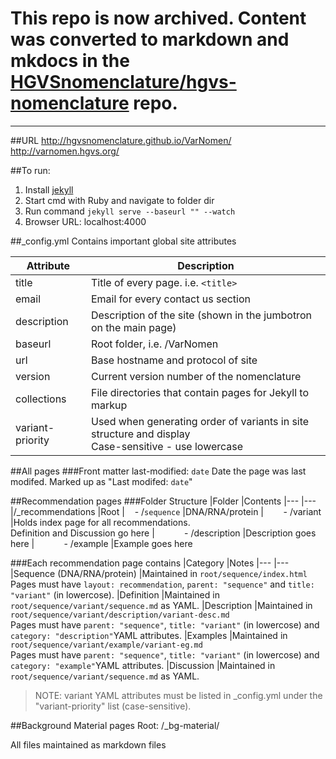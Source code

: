 # This repo is now archived. Content was converted to markdown and mkdocs in the [HGVSnomenclature/hgvs-nomenclature](https://github.com/HGVSnomenclature/hgvs-nomenclature) repo.

---

##URL
http://hgvsnomenclature.github.io/VarNomen/
http://varnomen.hgvs.org/

##To run:

1. Install [jekyll](http://jekyllrb.com/docs/installation/)
2. Start cmd with Ruby and navigate to folder dir
3. Run command `jekyll serve --baseurl "" --watch`
4. Browser URL: localhost:4000

##_config.yml
Contains important global site attributes

|Attribute          |Description
|---                |---
|title              |Title of every page. i.e. `<title>`
|email              |Email for every contact us section
|description        |Description of the site (shown in the jumbotron on the main page)
|baseurl            |Root folder, i.e. /VarNomen
|url                |Base hostname and protocol of site
|version            |Current version number of the nomenclature
|collections        |File directories that contain pages for Jekyll to markup
|variant-priority   |Used when generating order of variants in site structure and display <br> Case-sensitive - use lowercase

##All pages
###Front matter
last-modified: `date`
Date the page was last modifed. Marked up as "Last modifed: `date`"


##Recommendation pages
###Folder Structure
|Folder                                                                                 |Contents
|---                                                                                    |---
|/_recommendations                                                                      |Root
|&nbsp;&nbsp;&nbsp;&nbsp;- /`sequence`                                                  |DNA/RNA/protein
|&nbsp;&nbsp;&nbsp;&nbsp;&nbsp;&nbsp;&nbsp;&nbsp;- /variant                             |Holds index page for all recommendations. <br> Definition and Discussion go here
|&nbsp;&nbsp;&nbsp;&nbsp;&nbsp;&nbsp;&nbsp;&nbsp;&nbsp;&nbsp;&nbsp;&nbsp;- /description |Description goes here
|&nbsp;&nbsp;&nbsp;&nbsp;&nbsp;&nbsp;&nbsp;&nbsp;&nbsp;&nbsp;&nbsp;&nbsp;- /example     |Example goes here

###Each recommendation page contains
|Category                   |Notes
|---                        |---
|Sequence (DNA/RNA/protein) |Maintained in `root/sequence/index.html` <br> Pages must have `layout: recommendation`, `parent: "sequence"` and `title: "variant"` (in lowercose).
|Definition                 |Maintained in `root/sequence/variant/sequence.md` as YAML.
|Description                |Maintained in `root/sequence/variant/description/variant-desc.md` <br> Pages must have `parent: "sequence"`, `title: "variant"` (in lowercose) and `category: "description"`YAML attributes.
|Examples                   |Maintained in `root/sequence/variant/example/variant-eg.md` <br> Pages must have `parent: "sequence"`, `title: "variant"` (in lowercose) and `category: "example"`YAML attributes.
|Discussion                 |Maintained in `root/sequence/variant/sequence.md` as YAML.

>NOTE: variant YAML attributes must be listed in _config.yml under the "variant-priority" list (case-sensitive).

##Background Material pages
Root: /_bg-material/

All files maintained as markdown files
